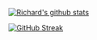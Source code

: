 [![Richard's github stats](https://github-readme-stats.vercel.app/api?username=dockleryxk&count_private=true&show_icons=true&theme=midnight-purple)](https://github.com/anuraghazra/github-readme-stats)

[![GitHub Streak](http://github-readme-streak-stats.herokuapp.com?user=dockleryxk&theme=midnight-purple&fire=DD6C00)](https://git.io/streak-stats)

<!--
**dockleryxk/dockleryxk** is a ✨ _special_ ✨ repository because its `README.md` (this file) appears on your GitHub profile.
-->
